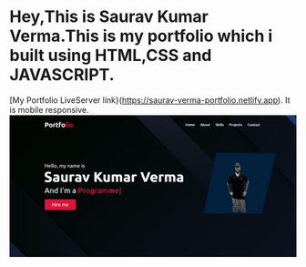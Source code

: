 # Hey,This is Saurav Kumar Verma.This is my portfolio which i built using **HTML,CSS and JAVASCRIPT.**
[My Portfolio LiveServer link}(https://saurav-verma-portfolio.netlify.app).
It is mobile responsive.
![error](./images/MyPortfolio.png)
